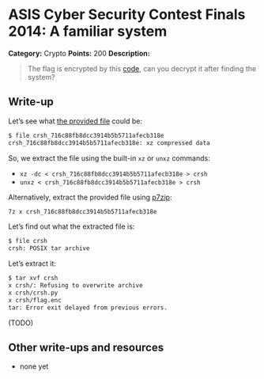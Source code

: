 # ASIS Cyber Security Contest Finals 2014: A familiar system

**Category:** Crypto
**Points:** 200
**Description:**

> The flag is encrypted by this [code](crsh_716c88fb8dcc3914b5b5711afecb318e), can you decrypt it after finding the system?

## Write-up

Let’s see what [the provided file](crsh_716c88fb8dcc3914b5b5711afecb318e) could be:

```bash
$ file crsh_716c88fb8dcc3914b5b5711afecb318e
crsh_716c88fb8dcc3914b5b5711afecb318e: xz compressed data
```

So, we extract the file using the built-in `xz` or `unxz` commands:

* `xz -dc < crsh_716c88fb8dcc3914b5b5711afecb318e > crsh`
* `unxz < crsh_716c88fb8dcc3914b5b5711afecb318e > crsh`

Alternatively, extract the provided file using [p7zip](http://p7zip.sourceforge.net/):

```bash
7z x crsh_716c88fb8dcc3914b5b5711afecb318e
```

Let’s find out what the extracted file is:

```bash
$ file crsh
crsh: POSIX tar archive
```

Let’s extract it:

```bash
$ tar xvf crsh
x crsh/: Refusing to overwrite archive
x crsh/crsh.py
x crsh/flag.enc
tar: Error exit delayed from previous errors.
```

(TODO)

## Other write-ups and resources

* none yet
